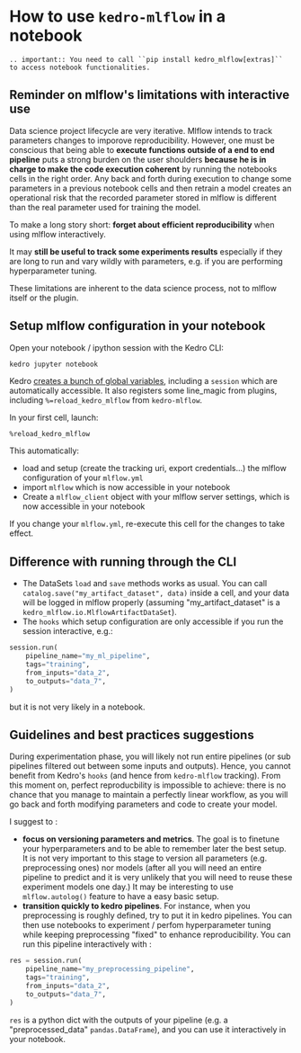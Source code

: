 # How to use `kedro-mlflow` in a notebook

```eval_rst
.. important:: You need to call ``pip install kedro_mlflow[extras]`` to access notebook functionalities.
```

## Reminder on mlflow's limitations with interactive use

Data science project lifecycle are very iterative. Mlflow intends to track parameters changes to imporove reproducibility. However, one must be conscious that being able to **execute functions outside of a end to end pipeline** puts a strong burden on the user shoulders **because he is in charge to make the code execution coherent** by running the notebooks cells in the right order. Any back and forth during execution to change some parameters in a previous notebook cells and then retrain a model creates an operational risk that the recorded parameter stored in mlflow is different than the real parameter used for training the model.

To make a long story short: **forget about efficient reproducibility** when using mlflow interactively.

It may **still be useful to track some experiments results** especially if they are long to run and vary wildly with parameters, e.g. if you are performing hyperparameter tuning.

These limitations are inherent to the data science process, not to mlflow itself or the plugin.

## Setup mlflow configuration in your notebook

Open your notebook / ipython session with the Kedro CLI:

```bash
kedro jupyter notebook
```

Kedro [creates a bunch of global variables](https://kedro.readthedocs.io/en/latest/tools_integration/ipython.html#kedro-and-jupyter), including a `session` which are automatically accessible. It also registers some line_magic from plugins, including `%=reload_kedro_mlflow` from `kedro-mlflow`.

In your first cell, launch:
```
%reload_kedro_mlflow
```

This automatically:
- load and setup (create the tracking uri, export credentials...) the mlflow configuration of your `mlflow.yml`
- import ``mlflow`` which is now accessible in your notebook
- Create a `mlflow_client` object with your mlflow server settings, which is now accessible in your notebook

If you change your ``mlflow.yml``, re-execute this cell for the changes to take effect.

## Difference with running through the CLI

- The DataSets `load` and `save` methods works as usual. You can call `catalog.save("my_artifact_dataset", data)` inside a cell, and your data will be logged in mlflow properly (assuming "my_artifact_dataset" is a `kedro_mlflow.io.MlflowArtifactDataSet`).
- The `hooks` which setup configuration are only accessible if you run the session interactive, e.g.:
```python
session.run(
    pipeline_name="my_ml_pipeline",
    tags="training",
    from_inputs="data_2",
    to_outputs="data_7",
)
```
but it is not very likely in a notebook.

## Guidelines and best practices suggestions

During experimentation phase, you will likely not run entire pipelines (or sub pipelines filtered out between some inputs and outputs). Hence, you cannot benefit from Kedro's ``hooks`` (and hence from ``kedro-mlflow`` tracking). From this moment on, perfect reproducbility is impossible to achieve: there is no chance that you manage to maintain a perfectly linear workflow, as you will go back and forth modifying parameters and code to create your model.

I suggest to :
- **focus on versioning parameters and metrics**. The goal is to finetune your hyperparameters and to be able to remember later the best setup. It is not very important to this stage to version all parameters (e.g. preprocessing ones) nor models (after all you will need an entire pipeline to predict and it is very unlikely that you will need to reuse these experiment models one day.) It may be interesting to use ``mlflow.autolog()`` feature to have a easy basic setup.
- **transition quickly to kedro pipelines**. For instance, when you preprocessing is roughly defined, try to put it in kedro pipelines. You can then use notebooks to experiment / perfom hyperparameter tuning while keeping preprocessing "fixed" to enhance reproducibility. You can run this pipeline interactively with :

```python
res = session.run(
    pipeline_name="my_preprocessing_pipeline",
    tags="training",
    from_inputs="data_2",
    to_outputs="data_7",
)
```

``res`` is a python dict with the outputs of your pipeline (e.g. a "preprocessed_data" ``pandas.DataFrame``), and you can use it interactively in your notebook.
